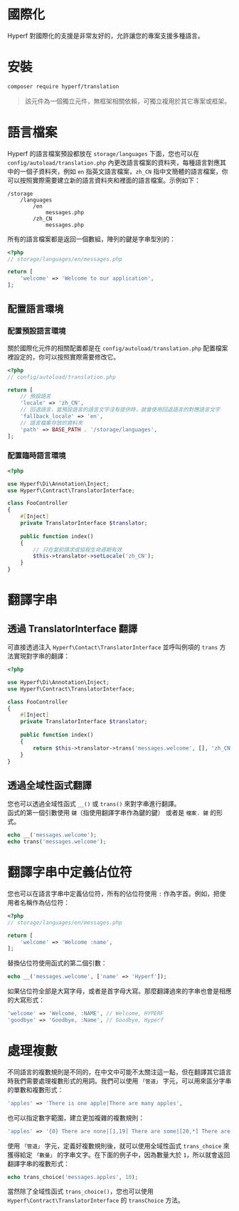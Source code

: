 # 國際化

Hyperf 對國際化的支援是非常友好的，允許讓您的專案支援多種語言。

# 安裝

```bash
composer require hyperf/translation
```

> 該元件為一個獨立元件，無框架相關依賴，可獨立複用於其它專案或框架。

# 語言檔案

Hyperf 的語言檔案預設都放在 `storage/languages` 下面，您也可以在 `config/autoload/translation.php` 內更改語言檔案的資料夾，每種語言對應其中的一個子資料夾，例如 `en` 指英文語言檔案，`zh_CN` 指中文簡體的語言檔案，你可以按照實際需要建立新的語言資料夾和裡面的語言檔案。示例如下：

```
/storage
    /languages
        /en
            messages.php
        /zh_CN
            messages.php
```

所有的語言檔案都是返回一個數組，陣列的鍵是字串型別的：

```php
<?php
// storage/languages/en/messages.php

return [
    'welcome' => 'Welcome to our application',
];
```

## 配置語言環境

### 配置預設語言環境

關於國際化元件的相關配置都是在 `config/autoload/translation.php` 配置檔案裡設定的，你可以按照實際需要修改它。

```php
<?php
// config/autoload/translation.php

return [
    // 預設語言
    'locale' => 'zh_CN',
    // 回退語言，當預設語言的語言文字沒有提供時，就會使用回退語言的對應語言文字
    'fallback_locale' => 'en',
    // 語言檔案存放的資料夾
    'path' => BASE_PATH . '/storage/languages',
];
```

### 配置臨時語言環境

```php
<?php

use Hyperf\Di\Annotation\Inject;
use Hyperf\Contract\TranslatorInterface;

class FooController
{
    #[Inject]
    private TranslatorInterface $translator;
    
    public function index()
    {
        // 只在當前請求或協程生命週期有效
        $this->translator->setLocale('zh_CN');
    }
}
```

# 翻譯字串

## 透過 TranslatorInterface 翻譯

可直接透過注入 `Hyperf\Contact\TranslatorInterface` 並呼叫例項的 `trans` 方法實現對字串的翻譯：

```php
<?php

use Hyperf\Di\Annotation\Inject;
use Hyperf\Contract\TranslatorInterface;

class FooController
{
    #[Inject]
    private TranslatorInterface $translator;
    
    public function index()
    {
        return $this->translator->trans('messages.welcome', [], 'zh_CN');
    }
}
```

## 透過全域性函式翻譯

您也可以透過全域性函式 `__()` 或 `trans()` 來對字串進行翻譯。   
函式的第一個引數使用 `鍵`（指使用翻譯字串作為鍵的鍵） 或者是 `檔案. 鍵` 的形式。

```php
echo __('messages.welcome');
echo trans('messages.welcome');
```

# 翻譯字串中定義佔位符

您也可以在語言字串中定義佔位符，所有的佔位符使用 `:` 作為字首。例如，把使用者名稱作為佔位符：

```php
<?php
// storage/languages/en/messages.php

return [
    'welcome' => 'Welcome :name',
];
```

替換佔位符使用函式的第二個引數：

```php
echo __('messages.welcome', ['name' => 'Hyperf']);
```

如果佔位符全部是大寫字母，或者是首字母大寫。那麼翻譯過來的字串也會是相應的大寫形式：

```php
'welcome' => 'Welcome, :NAME', // Welcome, HYPERF
'goodbye' => 'Goodbye, :Name', // Goodbye, Hyperf
```

# 處理複數

不同語言的複數規則是不同的，在中文中可能不太關注這一點，但在翻譯其它語言時我們需要處理複數形式的用詞。我們可以使用 `「管道」` 字元，可以用來區分字串的單數和複數形式：

```php
'apples' => 'There is one apple|There are many apples',
```

也可以指定數字範圍，建立更加複雜的複數規則：

```php
'apples' => '{0} There are none|[1,19] There are some|[20,*] There are many',
```

使用 `「管道」` 字元，定義好複數規則後，就可以使用全域性函式 `trans_choice` 來獲得給定 `「數量」` 的字串文字。在下面的例子中，因為數量大於  `1`，所以就會返回翻譯字串的複數形式：

```php
echo trans_choice('messages.apples', 10);
```

當然除了全域性函式 `trans_choice()`，您也可以使用 `Hyperf\Contract\TranslatorInterface` 的 `transChoice` 方法。
